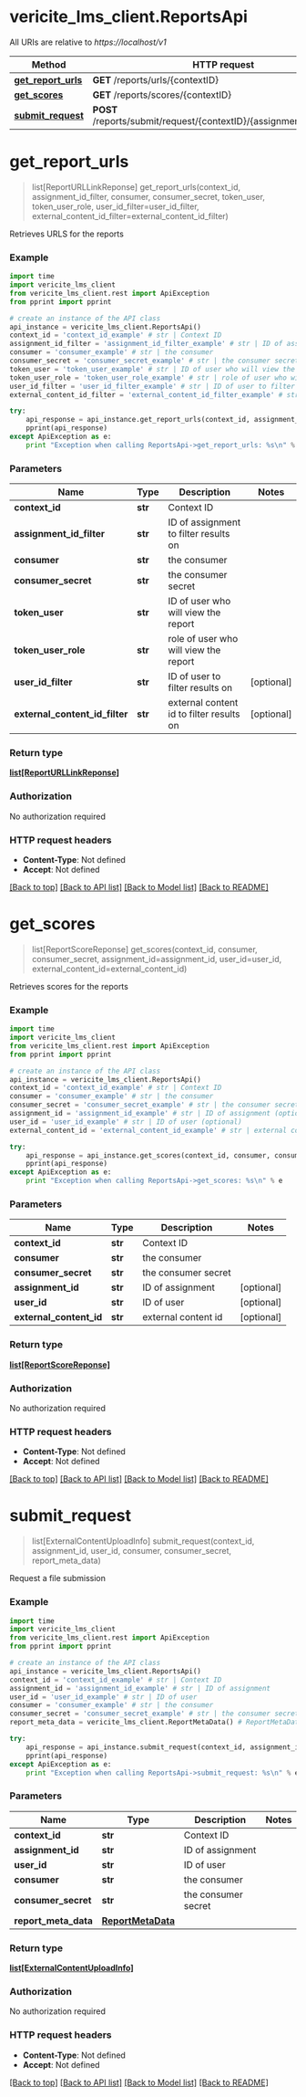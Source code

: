 # vericite_lms_client.ReportsApi

All URIs are relative to *https://localhost/v1*

Method | HTTP request | Description
------------- | ------------- | -------------
[**get_report_urls**](ReportsApi.md#get_report_urls) | **GET** /reports/urls/{contextID} | 
[**get_scores**](ReportsApi.md#get_scores) | **GET** /reports/scores/{contextID} | 
[**submit_request**](ReportsApi.md#submit_request) | **POST** /reports/submit/request/{contextID}/{assignmentID}/{userID} | 


# **get_report_urls**
> list[ReportURLLinkReponse] get_report_urls(context_id, assignment_id_filter, consumer, consumer_secret, token_user, token_user_role, user_id_filter=user_id_filter, external_content_id_filter=external_content_id_filter)



Retrieves URLS for the reports

### Example 
```python
import time
import vericite_lms_client
from vericite_lms_client.rest import ApiException
from pprint import pprint

# create an instance of the API class
api_instance = vericite_lms_client.ReportsApi()
context_id = 'context_id_example' # str | Context ID
assignment_id_filter = 'assignment_id_filter_example' # str | ID of assignment to filter results on
consumer = 'consumer_example' # str | the consumer
consumer_secret = 'consumer_secret_example' # str | the consumer secret
token_user = 'token_user_example' # str | ID of user who will view the report
token_user_role = 'token_user_role_example' # str | role of user who will view the report
user_id_filter = 'user_id_filter_example' # str | ID of user to filter results on (optional)
external_content_id_filter = 'external_content_id_filter_example' # str | external content id to filter results on (optional)

try: 
    api_response = api_instance.get_report_urls(context_id, assignment_id_filter, consumer, consumer_secret, token_user, token_user_role, user_id_filter=user_id_filter, external_content_id_filter=external_content_id_filter)
    pprint(api_response)
except ApiException as e:
    print "Exception when calling ReportsApi->get_report_urls: %s\n" % e
```

### Parameters

Name | Type | Description  | Notes
------------- | ------------- | ------------- | -------------
 **context_id** | **str**| Context ID | 
 **assignment_id_filter** | **str**| ID of assignment to filter results on | 
 **consumer** | **str**| the consumer | 
 **consumer_secret** | **str**| the consumer secret | 
 **token_user** | **str**| ID of user who will view the report | 
 **token_user_role** | **str**| role of user who will view the report | 
 **user_id_filter** | **str**| ID of user to filter results on | [optional] 
 **external_content_id_filter** | **str**| external content id to filter results on | [optional] 

### Return type

[**list[ReportURLLinkReponse]**](ReportURLLinkReponse.md)

### Authorization

No authorization required

### HTTP request headers

 - **Content-Type**: Not defined
 - **Accept**: Not defined

[[Back to top]](#) [[Back to API list]](../README.md#documentation-for-api-endpoints) [[Back to Model list]](../README.md#documentation-for-models) [[Back to README]](../README.md)

# **get_scores**
> list[ReportScoreReponse] get_scores(context_id, consumer, consumer_secret, assignment_id=assignment_id, user_id=user_id, external_content_id=external_content_id)



Retrieves scores for the reports

### Example 
```python
import time
import vericite_lms_client
from vericite_lms_client.rest import ApiException
from pprint import pprint

# create an instance of the API class
api_instance = vericite_lms_client.ReportsApi()
context_id = 'context_id_example' # str | Context ID
consumer = 'consumer_example' # str | the consumer
consumer_secret = 'consumer_secret_example' # str | the consumer secret
assignment_id = 'assignment_id_example' # str | ID of assignment (optional)
user_id = 'user_id_example' # str | ID of user (optional)
external_content_id = 'external_content_id_example' # str | external content id (optional)

try: 
    api_response = api_instance.get_scores(context_id, consumer, consumer_secret, assignment_id=assignment_id, user_id=user_id, external_content_id=external_content_id)
    pprint(api_response)
except ApiException as e:
    print "Exception when calling ReportsApi->get_scores: %s\n" % e
```

### Parameters

Name | Type | Description  | Notes
------------- | ------------- | ------------- | -------------
 **context_id** | **str**| Context ID | 
 **consumer** | **str**| the consumer | 
 **consumer_secret** | **str**| the consumer secret | 
 **assignment_id** | **str**| ID of assignment | [optional] 
 **user_id** | **str**| ID of user | [optional] 
 **external_content_id** | **str**| external content id | [optional] 

### Return type

[**list[ReportScoreReponse]**](ReportScoreReponse.md)

### Authorization

No authorization required

### HTTP request headers

 - **Content-Type**: Not defined
 - **Accept**: Not defined

[[Back to top]](#) [[Back to API list]](../README.md#documentation-for-api-endpoints) [[Back to Model list]](../README.md#documentation-for-models) [[Back to README]](../README.md)

# **submit_request**
> list[ExternalContentUploadInfo] submit_request(context_id, assignment_id, user_id, consumer, consumer_secret, report_meta_data)



Request a file submission

### Example 
```python
import time
import vericite_lms_client
from vericite_lms_client.rest import ApiException
from pprint import pprint

# create an instance of the API class
api_instance = vericite_lms_client.ReportsApi()
context_id = 'context_id_example' # str | Context ID
assignment_id = 'assignment_id_example' # str | ID of assignment
user_id = 'user_id_example' # str | ID of user
consumer = 'consumer_example' # str | the consumer
consumer_secret = 'consumer_secret_example' # str | the consumer secret
report_meta_data = vericite_lms_client.ReportMetaData() # ReportMetaData | 

try: 
    api_response = api_instance.submit_request(context_id, assignment_id, user_id, consumer, consumer_secret, report_meta_data)
    pprint(api_response)
except ApiException as e:
    print "Exception when calling ReportsApi->submit_request: %s\n" % e
```

### Parameters

Name | Type | Description  | Notes
------------- | ------------- | ------------- | -------------
 **context_id** | **str**| Context ID | 
 **assignment_id** | **str**| ID of assignment | 
 **user_id** | **str**| ID of user | 
 **consumer** | **str**| the consumer | 
 **consumer_secret** | **str**| the consumer secret | 
 **report_meta_data** | [**ReportMetaData**](ReportMetaData.md)|  | 

### Return type

[**list[ExternalContentUploadInfo]**](ExternalContentUploadInfo.md)

### Authorization

No authorization required

### HTTP request headers

 - **Content-Type**: Not defined
 - **Accept**: Not defined

[[Back to top]](#) [[Back to API list]](../README.md#documentation-for-api-endpoints) [[Back to Model list]](../README.md#documentation-for-models) [[Back to README]](../README.md)

